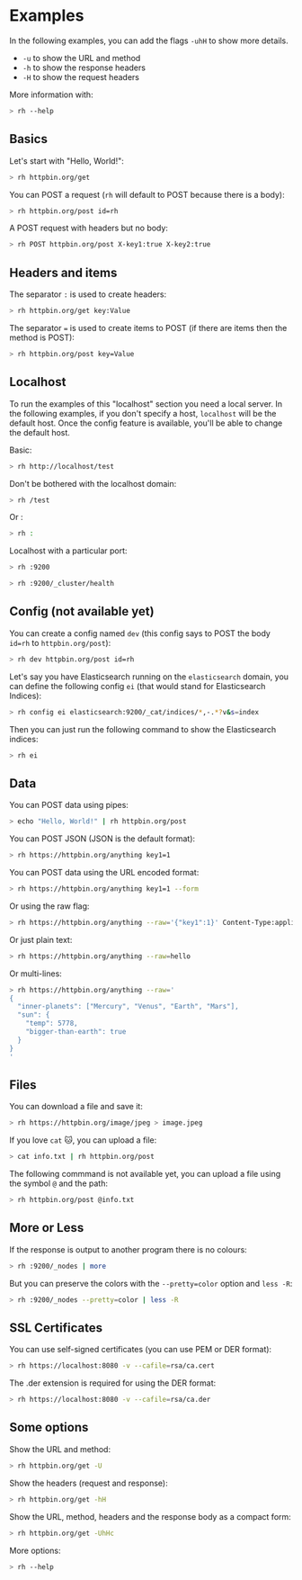 # Examples

In the following examples, you can add the flags ```-uhH``` to show more details.

- ```-u``` to show the URL and method
- ```-h``` to show the response headers
- ```-H``` to show the request headers

More information with:

```bash
> rh --help
```

## Basics

Let's start with "Hello, World!":

```bash
> rh httpbin.org/get
```

You can POST a request (```rh``` will default to POST because there is a body):

```bash
> rh httpbin.org/post id=rh
```

A POST request with headers but no body:

```bash
> rh POST httpbin.org/post X-key1:true X-key2:true
```

## Headers and items

The separator ```:``` is used to create headers:

```bash
> rh httpbin.org/get key:Value
```

The separator ```=``` is used to create items to POST (if there are items then the method is POST):

```bash
> rh httpbin.org/post key=Value
```

## Localhost

To run the examples of this "localhost" section you need a local server. In the following examples, if you don't specify a host, ```localhost``` will be the default host. Once the config feature is available, you'll be able to change the default host.

Basic:

```bash
> rh http://localhost/test
```

Don't be bothered with the localhost domain:

```bash
> rh /test
```

Or :

```bash
> rh :
```

Localhost with a particular port:

```bash
> rh :9200
```

```bash
> rh :9200/_cluster/health
```

## Config (not available yet)

You can create a config named ```dev``` (this config says to POST the body ```id=rh``` to ```httpbin.org/post```):

```bash
> rh dev httpbin.org/post id=rh
```

Let's say you have Elasticsearch running on the ```elasticsearch``` domain, you can define the following config ```ei``` (that would stand for Elasticsearch Indices):

```bash
> rh config ei elasticsearch:9200/_cat/indices/*,-.*?v&s=index
```

Then you can just run the following command to show the Elasticsearch indices:

```bash
> rh ei
```

## Data

You can POST data using pipes:

```bash
> echo "Hello, World!" | rh httpbin.org/post
```

You can POST JSON (JSON is the default format):

```bash
> rh https://httpbin.org/anything key1=1
```

You can POST data using the URL encoded format:

```bash
> rh https://httpbin.org/anything key1=1 --form
```

Or using the raw flag:

```bash
> rh https://httpbin.org/anything --raw='{"key1":1}' Content-Type:application/json
```

Or just plain text:

```bash
> rh https://httpbin.org/anything --raw=hello
```

Or multi-lines:

```bash
> rh https://httpbin.org/anything --raw='
{
  "inner-planets": ["Mercury", "Venus", "Earth", "Mars"],
  "sun": {
    "temp": 5778,
    "bigger-than-earth": true
  }
}
'
```

## Files

You can download a file and save it:

```bash
> rh https://httpbin.org/image/jpeg > image.jpeg
```

If you love ```cat``` 🐱, you can upload a file:

```bash
> cat info.txt | rh httpbin.org/post
```

The following commmand is not available yet, you can upload a file using the symbol ```@``` and the path:

```bash
> rh httpbin.org/post @info.txt
```

## More or Less

If the response is output to another program there is no colours:

```bash
> rh :9200/_nodes | more
```

But you can preserve the colors with the ```--pretty=color``` option and ```less -R```:

```bash
> rh :9200/_nodes --pretty=color | less -R
```

## SSL Certificates

You can use self-signed certificates (you can use PEM or DER format):

```bash
> rh https://localhost:8080 -v --cafile=rsa/ca.cert
```

The .der extension is required for using the DER format:

```bash
> rh https://localhost:8080 -v --cafile=rsa/ca.der
```

## Some options

Show the URL and method:

```bash
> rh httpbin.org/get -U
```

Show the headers (request and response):

```bash
> rh httpbin.org/get -hH
```

Show the URL, method, headers and the response body as a compact form:

```bash
> rh httpbin.org/get -UhHc
```

More options:

```bash
> rh --help
```
